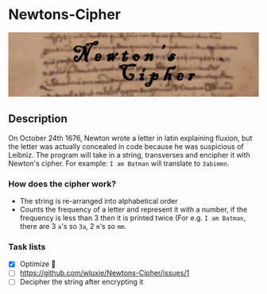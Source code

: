 # Newtons-Cipher
![](image.png)

## Description

On October 24th 1676, Newton wrote a letter in latin explaining fluxion, but the letter was actually concealed in code because he was suspicious of Leibniz. The program will take in a string, transverses and encipher it with Newton's cipher. For example: `I am Batman` will translate to `3abimmn`.

### How does the cipher work?

* The string is re-arranged into alphabetical order
* Counts the frequency of a letter and represent it with a number, if the frequency is less than 3 then it is printed twice (For e.g. `I am Batman`, there are 3 `a`'s so `3a`, 2 `m`'s so `mm`.

### Task lists

- [x] Optimize :tada:
- [ ] https://github.com/wluxie/Newtons-Cipher/issues/1
- [ ] Decipher the string after encrypting it
